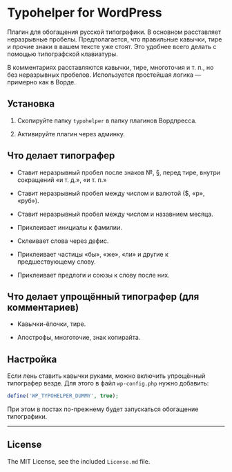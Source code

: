 # Typohelper for WordPress

Плагин для обогащения русской типографики. В основном расставляет неразрывные пробелы. Предполагается, что правильные кавычки, тире и прочие знаки в вашем тексте уже стоят. Это удобнее всего делать с помощью типографской клавиатуры.

В комментариях расставляются кавычки, тире, многоточия и т. п., но без неразрывных пробелов. Используется простейшая логика — примерно как в Ворде.


## Установка

1. Скопируйте папку `typohelper` в папку плагинов Вордпресса.

2. Активируйте плагин через админку.


## Что делает типографер

* Ставит неразрывный пробел после знаков №, §, перед тире, внутри сокращений «и т. д.», «и т. п.»

* Ставит неразрывный пробел между числом и валютой ($, «р», «руб»).

* Ставит неразрывный пробел между числом и назавнием месяца.

* Приклеивает инициалы к фамилии.

* Склеивает слова через дефис.

* Приклеивает частицы «бы», «же», «ли» и другие к предшествующему слову.

* Приклеивает предлоги и союзы к слову после них.


## Что делает упрощённый типографер (для комментариев)

* Кавычки-ёлочки, тире.

* Апострофы, многоточие, знак копирайта.


## Настройка

Если лень ставить кавычки руками, можно включить упрощённый типографер везде. Для этого в файл `wp-config.php` нужно добавить:

```php
define('WP_TYPOHELPER_DUMMY', true);
```

При этом в постах по-прежнему будет запускаться обогащение типографики.


---

## License

The MIT License, see the included `License.md` file.